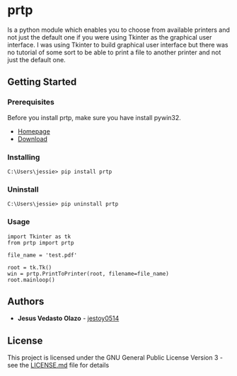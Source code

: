 # prtp
Is a python module which enables you to choose from available printers and not just the default one if you were using Tkinter as the graphical user interface. I was using Tkinter to build graphical user interface but there was no tutorial of some sort to be able to print a file to another printer and not just the default one.

## Getting Started

### Prerequisites

Before you install prtp, make sure you have install pywin32.
* [Homepage](http://sf.net/projects/pywin32)
* [Download](https://sourceforge.net/projects/pywin32/files/pywin32/)

### Installing
```
C:\Users\jessie> pip install prtp
```
### Uninstall
```
C:\Users\jessie> pip uninstall prtp
```

### Usage
```
import Tkinter as tk
from prtp import prtp

file_name = 'test.pdf'

root = tk.Tk()
win = prtp.PrintToPrinter(root, filename=file_name)
root.mainloop()

```

## Authors

* **Jesus Vedasto Olazo** - [jestoy0514](https://github.com/jestoy0514)

## License

This project is licensed under the GNU General Public License Version 3 - see the [LICENSE.md](LICENSE.md) file for details
